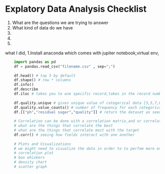 # Explatory Data Analysis Checklist
1. What are the questions we are trying to answer
2. What kind of data do we have
3.
4.
5.


what I did,
1.Install anaconda which comes with jupiter notebook,virtual env,
```python
    import pandas as pd
    df = pandas.read_csv("filename.csv" , sep=";")
    
    df.head() # top 5 by default
    df.shape() # row * columns
    df.info()
    df.describe
    df.iloc # takes you to one specific record,takes in the record number as the variable
    
    df.quality.unique # gives unique value of categorical data [3,5,7,8]
    df.quality.value_counts() # number of frequency for each categorical value
    df.[["ph","residual sugar","quality"]] # return the dataset as seen with only these fields
    
    # Correlation can be done with a correlation matrix,and or correlation plot using a heatmap
    # what are the things that correlate the best
    # what are the things that correlate most with the target
    df.corr() # seeing how fields interact with one another
    
    # Plots and Visualizations 
    # we might need to visualize the data in order to to perfom more explatories
    # correlation plot
    # box whiskers
    # density chart
    # scatter graph
